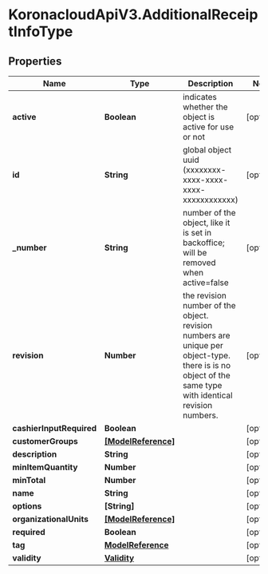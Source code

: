 # KoronacloudApiV3.AdditionalReceiptInfoType

## Properties
Name | Type | Description | Notes
------------ | ------------- | ------------- | -------------
**active** | **Boolean** | indicates whether the object is active for use or not | [optional] 
**id** | **String** | global object uuid (xxxxxxxx-xxxx-xxxx-xxxx-xxxxxxxxxxxx) | [optional] 
**_number** | **String** | number of the object, like it is set in backoffice; will be removed when active&#x3D;false | [optional] 
**revision** | **Number** | the revision number of the object. revision numbers are unique per object-type. there is is no object of the same type with identical revision numbers. | [optional] 
**cashierInputRequired** | **Boolean** |  | [optional] 
**customerGroups** | [**[ModelReference]**](ModelReference.md) |  | [optional] 
**description** | **String** |  | [optional] 
**minItemQuantity** | **Number** |  | [optional] 
**minTotal** | **Number** |  | [optional] 
**name** | **String** |  | [optional] 
**options** | **[String]** |  | [optional] 
**organizationalUnits** | [**[ModelReference]**](ModelReference.md) |  | [optional] 
**required** | **Boolean** |  | [optional] 
**tag** | [**ModelReference**](ModelReference.md) |  | [optional] 
**validity** | [**Validity**](Validity.md) |  | [optional] 


